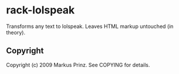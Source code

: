 # rack-lolspeak

Transforms any text to lolspeak. Leaves HTML markup untouched (in theory).

## Copyright

Copyright (c) 2009 Markus Prinz. See COPYING for details.
